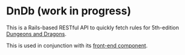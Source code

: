 # DnDb (work in progress)

This is a Rails-based RESTful API to quickly fetch rules for 5th-edition [Dungeons and Dragons](http://dnd.wizards.com/).

This is used in conjunction with its [front-end component](https://github.com/gdrandal/dnd-frontend).
